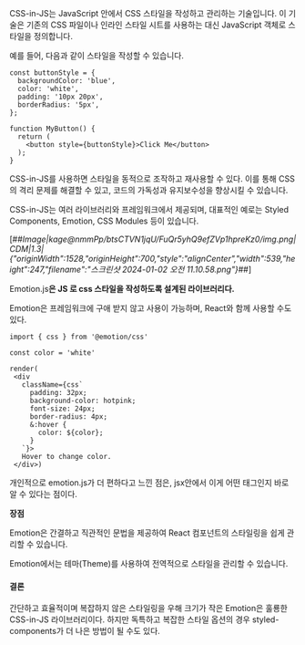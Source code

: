CSS-in-JS는 JavaScript 안에서 CSS 스타일을 작성하고 관리하는 기술입니다. 이 기술은 기존의 CSS 파일이나 인라인 스타일 시트를 사용하는 대신 JavaScript 객체로 스타일을 정의합니다.

예를 들어, 다음과 같이 스타일을 작성할 수 있습니다.

```
const buttonStyle = {
  backgroundColor: 'blue',
  color: 'white',
  padding: '10px 20px',
  borderRadius: '5px',
};

function MyButton() {
  return (
    <button style={buttonStyle}>Click Me</button>
  );
}

```

CSS-in-JS를 사용하면 스타일을 동적으로 조작하고 재사용할 수 있다. 이를 통해 CSS의 격리 문제를 해결할 수 있고, 코드의 가독성과 유지보수성을 향상시킬 수 있습니다.

CSS-in-JS는 여러 라이브러리와 프레임워크에서 제공되며, 대표적인 예로는 Styled Components, Emotion, CSS Modules 등이 있습니다.

[##_Image|kage@nmmPp/btsCTVN1jqU/FuQr5yhQ9efZVp1hpreKz0/img.png|CDM|1.3|{"originWidth":1528,"originHeight":700,"style":"alignCenter","width":539,"height":247,"filename":"스크린샷 2024-01-02 오전 11.10.58.png"}_##]

Emotion.js**은 JS 로 css 스타일을 작성하도록 설계된 라이브러리다.**

Emotion은 프레임워크에 구애 받지 않고 사용이 가능하며, React와 함께 사용할 수도 있다.

```
import { css } from '@emotion/css'

const color = 'white'

render(
 <div
   className={css`
     padding: 32px;
     background-color: hotpink;
     font-size: 24px;
     border-radius: 4px;
     &:hover {
       color: ${color};
     }
   `}>
   Hover to change color.
 </div>)
```

개인적으로 emotion.js가 더 편하다고 느낀 점은, jsx안에서 이게 어떤 태그인지 바로 알 수 있다는 점이다.

**장점**

Emotion은 간결하고 직관적인 문법을 제공하여 React 컴포넌트의 스타일링을 쉽게 관리할 수 있습니다.

Emotion에서는 테마(Theme)를 사용하여 전역적으로 스타일을 관리할 수 있습니다.

#### 결론

간단하고 효율적이며 복잡하지 않은 스타일링을 우해 크기가 작은 Emotion은 훌룡한 CSS-in-JS 라이브러리이다. 하지만 독특하고 복잡한 스타일 옵션의 경우 styled-components가 더 나은 방법이 될 수도 있다.